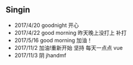 ## Singin
- 2017/4/20 goodnight 开心
- 2017/4/22 good morning  昨天晚上没打上 补打
- 2017/5/16 good morning 加油！
- 2017/11/2 加油!重新开始 坚持 每天一点点 vue
- 2017/11/3 阴 jhandmf
